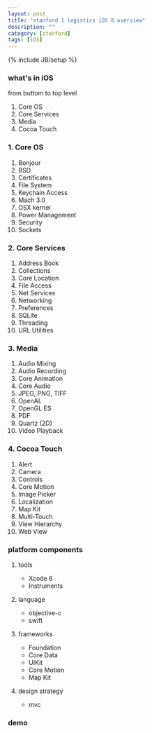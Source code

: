 ```yaml
---
layout: post
title: "stanford 1 logistics iOS 8 overview"
description: ""
category: [stanford]
tags: [iOS]
---
```

{% include JB/setup %}

### what's in iOS

from buttom to top level

1. Core OS
1. Core Services
1. Media
1. Cocoa Touch



### 1. Core OS

1. Bonjour
1. BSD
1. Certificates
1. File System
1. Keychain Access
1. Mach 3.0
1. OSX kernel
1. Power Management
1. Security
1. Sockets

### 2. Core Services

1. Address Book
1. Collections
1. Core Location
1. File Access
1. Net Services
1. Networking
1. Preferences
1. SQLite
1. Threading
1. URL Utilities

### 3. Media

1. Audio Mixing
1. Audio Recording
1. Core Animation
1. Core Audio
1. JPEG, PNG, TIFF
1. OpenAL
1. OpenGL ES
1. PDF
1. Quartz (2D)
1. Video Playback

### 4. Cocoa Touch

1. Alert
1. Camera
1. Controls
1. Core Motion
1. Image Picker
1. Localization
1. Map Kit
1. Multi-Touch
1. View Hierarchy
1. Web View

### platform components

1. tools

	* Xcode 6
	* Instruments

1. language

	* objective-c
	* swift

1. frameworks

	* Foundation
	* Core Data
	* UIKit
	* Core Motion
	* Map Kit

1. design strategy

	* mvc

### demo


